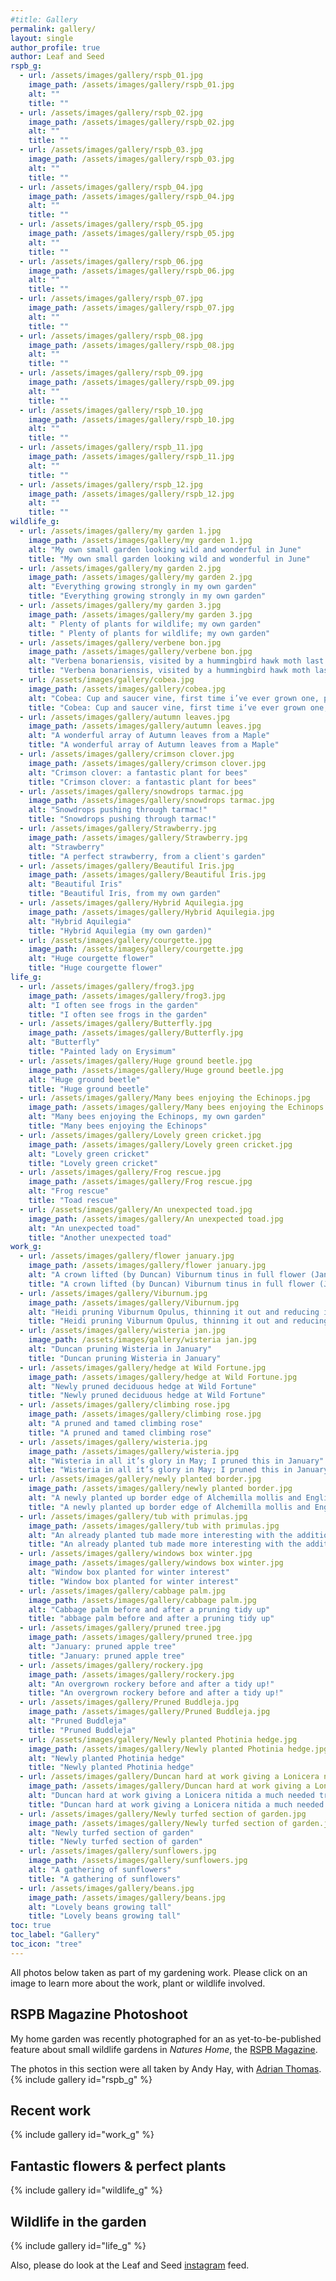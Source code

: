 ```yaml
---
#title: Gallery
permalink: gallery/
layout: single
author_profile: true
author: Leaf and Seed
rspb_g:
  - url: /assets/images/gallery/rspb_01.jpg
    image_path: /assets/images/gallery/rspb_01.jpg
    alt: ""
    title: ""
  - url: /assets/images/gallery/rspb_02.jpg
    image_path: /assets/images/gallery/rspb_02.jpg
    alt: ""
    title: ""
  - url: /assets/images/gallery/rspb_03.jpg
    image_path: /assets/images/gallery/rspb_03.jpg
    alt: ""
    title: ""
  - url: /assets/images/gallery/rspb_04.jpg
    image_path: /assets/images/gallery/rspb_04.jpg
    alt: ""
    title: ""
  - url: /assets/images/gallery/rspb_05.jpg
    image_path: /assets/images/gallery/rspb_05.jpg
    alt: ""
    title: ""
  - url: /assets/images/gallery/rspb_06.jpg
    image_path: /assets/images/gallery/rspb_06.jpg
    alt: ""
    title: ""
  - url: /assets/images/gallery/rspb_07.jpg
    image_path: /assets/images/gallery/rspb_07.jpg
    alt: ""
    title: ""
  - url: /assets/images/gallery/rspb_08.jpg
    image_path: /assets/images/gallery/rspb_08.jpg
    alt: ""
    title: ""
  - url: /assets/images/gallery/rspb_09.jpg
    image_path: /assets/images/gallery/rspb_09.jpg
    alt: ""
    title: ""
  - url: /assets/images/gallery/rspb_10.jpg
    image_path: /assets/images/gallery/rspb_10.jpg
    alt: ""
    title: ""
  - url: /assets/images/gallery/rspb_11.jpg
    image_path: /assets/images/gallery/rspb_11.jpg
    alt: ""
    title: ""
  - url: /assets/images/gallery/rspb_12.jpg
    image_path: /assets/images/gallery/rspb_12.jpg
    alt: ""
    title: ""
wildlife_g:
  - url: /assets/images/gallery/my garden 1.jpg
    image_path: /assets/images/gallery/my garden 1.jpg
    alt: "My own small garden looking wild and wonderful in June"
    title: "My own small garden looking wild and wonderful in June"
  - url: /assets/images/gallery/my garden 2.jpg
    image_path: /assets/images/gallery/my garden 2.jpg
    alt: "Everything growing strongly in my own garden"
    title: "Everything growing strongly in my own garden"
  - url: /assets/images/gallery/my garden 3.jpg
    image_path: /assets/images/gallery/my garden 3.jpg
    alt: " Plenty of plants for wildlife; my own garden"
    title: " Plenty of plants for wildlife; my own garden"
  - url: /assets/images/gallery/verbene bon.jpg
    image_path: /assets/images/gallery/verbene bon.jpg
    alt: "Verbena bonariensis, visited by a hummingbird hawk moth last summer"
    title: "Verbena bonariensis, visited by a hummingbird hawk moth last summer"
  - url: /assets/images/gallery/cobea.jpg
    image_path: /assets/images/gallery/cobea.jpg
    alt: "Cobea: Cup and saucer vine, first time i’ve ever grown one, picked it up at a plant sale!"
    title: "Cobea: Cup and saucer vine, first time i’ve ever grown one, picked it up at a plant sale!"
  - url: /assets/images/gallery/autumn leaves.jpg
    image_path: /assets/images/gallery/autumn leaves.jpg
    alt: "A wonderful array of Autumn leaves from a Maple"
    title: "A wonderful array of Autumn leaves from a Maple"
  - url: /assets/images/gallery/crimson clover.jpg
    image_path: /assets/images/gallery/crimson clover.jpg
    alt: "Crimson clover: a fantastic plant for bees"
    title: "Crimson clover: a fantastic plant for bees"
  - url: /assets/images/gallery/snowdrops tarmac.jpg
    image_path: /assets/images/gallery/snowdrops tarmac.jpg
    alt: "Snowdrops pushing through tarmac!"
    title: "Snowdrops pushing through tarmac!"
  - url: /assets/images/gallery/Strawberry.jpg
    image_path: /assets/images/gallery/Strawberry.jpg
    alt: "Strawberry"
    title: "A perfect strawberry, from a client's garden"
  - url: /assets/images/gallery/Beautiful Iris.jpg
    image_path: /assets/images/gallery/Beautiful Iris.jpg
    alt: "Beautiful Iris"
    title: "Beautiful Iris, from my own garden"
  - url: /assets/images/gallery/Hybrid Aquilegia.jpg
    image_path: /assets/images/gallery/Hybrid Aquilegia.jpg
    alt: "Hybrid Aquilegia"
    title: "Hybrid Aquilegia (my own garden)"
  - url: /assets/images/gallery/courgette.jpg
    image_path: /assets/images/gallery/courgette.jpg
    alt: "Huge courgette flower"
    title: "Huge courgette flower"
life_g:
  - url: /assets/images/gallery/frog3.jpg
    image_path: /assets/images/gallery/frog3.jpg
    alt: "I often see frogs in the garden"
    title: "I often see frogs in the garden"
  - url: /assets/images/gallery/Butterfly.jpg
    image_path: /assets/images/gallery/Butterfly.jpg
    alt: "Butterfly"
    title: "Painted lady on Erysimum"
  - url: /assets/images/gallery/Huge ground beetle.jpg
    image_path: /assets/images/gallery/Huge ground beetle.jpg
    alt: "Huge ground beetle"
    title: "Huge ground beetle"
  - url: /assets/images/gallery/Many bees enjoying the Echinops.jpg
    image_path: /assets/images/gallery/Many bees enjoying the Echinops.jpg
    alt: "Many bees enjoying the Echinops, my own garden"
    title: "Many bees enjoying the Echinops"
  - url: /assets/images/gallery/Lovely green cricket.jpg
    image_path: /assets/images/gallery/Lovely green cricket.jpg
    alt: "Lovely green cricket"
    title: "Lovely green cricket"
  - url: /assets/images/gallery/Frog rescue.jpg
    image_path: /assets/images/gallery/Frog rescue.jpg
    alt: "Frog rescue"
    title: "Toad rescue"
  - url: /assets/images/gallery/An unexpected toad.jpg
    image_path: /assets/images/gallery/An unexpected toad.jpg
    alt: "An unexpected toad"
    title: "Another unexpected toad"
work_g:
  - url: /assets/images/gallery/flower january.jpg
    image_path: /assets/images/gallery/flower january.jpg
    alt: "A crown lifted (by Duncan) Viburnum tinus in full flower (January)"
    title: "A crown lifted (by Duncan) Viburnum tinus in full flower (January)"
  - url: /assets/images/gallery/Viburnum.jpg
    image_path: /assets/images/gallery/Viburnum.jpg
    alt: "Heidi pruning Viburnum Opulus, thinning it out and reducing its height"
    title: "Heidi pruning Viburnum Opulus, thinning it out and reducing its height"
  - url: /assets/images/gallery/wisteria jan.jpg
    image_path: /assets/images/gallery/wisteria jan.jpg
    alt: "Duncan pruning Wisteria in January"
    title: "Duncan pruning Wisteria in January"
  - url: /assets/images/gallery/hedge at Wild Fortune.jpg
    image_path: /assets/images/gallery/hedge at Wild Fortune.jpg
    alt: "Newly pruned deciduous hedge at Wild Fortune"
    title: "Newly pruned deciduous hedge at Wild Fortune"
  - url: /assets/images/gallery/climbing rose.jpg
    image_path: /assets/images/gallery/climbing rose.jpg
    alt: "A pruned and tamed climbing rose"
    title: "A pruned and tamed climbing rose"
  - url: /assets/images/gallery/wisteria.jpg
    image_path: /assets/images/gallery/wisteria.jpg
    alt: "Wisteria in all it’s glory in May; I pruned this in January"
    title: "Wisteria in all it’s glory in May; I pruned this in January"
  - url: /assets/images/gallery/newly planted border.jpg
    image_path: /assets/images/gallery/newly planted border.jpg
    alt: "A newly planted up border edge of Alchemilla mollis and English lavender"
    title: "A newly planted up border edge of Alchemilla mollis and English lavender"
  - url: /assets/images/gallery/tub with primulas.jpg
    image_path: /assets/images/gallery/tub with primulas.jpg
    alt: "An already planted tub made more interesting with the addition of ivy, primulas and stocks"
    title: "An already planted tub made more interesting with the addition of ivy, primulas and stocks"
  - url: /assets/images/gallery/windows box winter.jpg
    image_path: /assets/images/gallery/windows box winter.jpg
    alt: "Window box planted for winter interest"
    title: "Window box planted for winter interest"
  - url: /assets/images/gallery/cabbage palm.jpg
    image_path: /assets/images/gallery/cabbage palm.jpg
    alt: "Cabbage palm before and after a pruning tidy up"
    title: "abbage palm before and after a pruning tidy up"
  - url: /assets/images/gallery/pruned tree.jpg
    image_path: /assets/images/gallery/pruned tree.jpg
    alt: "January: pruned apple tree"
    title: "January: pruned apple tree"
  - url: /assets/images/gallery/rockery.jpg
    image_path: /assets/images/gallery/rockery.jpg
    alt: "An overgrown rockery before and after a tidy up!"
    title: "An overgrown rockery before and after a tidy up!" 
  - url: /assets/images/gallery/Pruned Buddleja.jpg
    image_path: /assets/images/gallery/Pruned Buddleja.jpg
    alt: "Pruned Buddleja"
    title: "Pruned Buddleja"
  - url: /assets/images/gallery/Newly planted Photinia hedge.jpg
    image_path: /assets/images/gallery/Newly planted Photinia hedge.jpg
    alt: "Newly planted Photinia hedge"
    title: "Newly planted Photinia hedge"
  - url: /assets/images/gallery/Duncan hard at work giving a Lonicera nitida a much needed trim.jpg
    image_path: /assets/images/gallery/Duncan hard at work giving a Lonicera nitida a much needed trim.jpg
    alt: "Duncan hard at work giving a Lonicera nitida a much needed trim"
    title: "Duncan hard at work giving a Lonicera nitida a much needed trim"
  - url: /assets/images/gallery/Newly turfed section of garden.jpg
    image_path: /assets/images/gallery/Newly turfed section of garden.jpg
    alt: "Newly turfed section of garden"
    title: "Newly turfed section of garden"
  - url: /assets/images/gallery/sunflowers.jpg
    image_path: /assets/images/gallery/sunflowers.jpg
    alt: "A gathering of sunflowers"
    title: "A gathering of sunflowers"
  - url: /assets/images/gallery/beans.jpg
    image_path: /assets/images/gallery/beans.jpg
    alt: "Lovely beans growing tall"
    title: "Lovely beans growing tall"
toc: true
toc_label: "Gallery"
toc_icon: "tree"
---
```

All photos below taken as part of my gardening work. Please click on an image to learn more about the work, plant or wildlife involved.

## RSPB Magazine Photoshoot
My home garden was recently photographed for an as yet-to-be-published feature about small wildlife gardens in *Natures Home*, the [RSPB Magazine](https://www.rspb.org.uk/birds-and-wildlife/natures-home-magazine/). 

The photos in this section were all taken by Andy Hay, with [Adrian Thomas](https://www.amazon.co.uk/Adrian-Thomas/e/B0034N9EJ8%3Fref=dbs_a_mng_rwt_scns_share).
{% include gallery id="rspb_g" %}

## Recent work
{% include gallery id="work_g" %}

## Fantastic flowers & perfect plants
{% include gallery id="wildlife_g" %}

## Wildlife in the garden
{% include gallery id="life_g" %}

Also, please do look at the Leaf and Seed [instagram](https://instagram.com/leaf_and_seed) feed.
